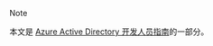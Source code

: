 > [!NOTE]
> 本文是 [Azure Active Directory 开发人员指南](../articles/active-directory/develop/azure-ad-developers-guide.md)的一部分。
>
>

<!-- ms.date: 09/06/2018 -->